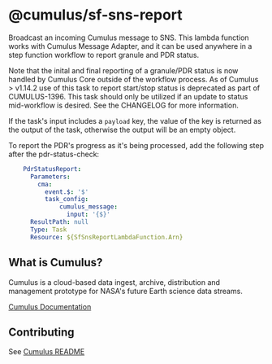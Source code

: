 # @cumulus/sf-sns-report

Broadcast an incoming Cumulus message to SNS.  This lambda function works with Cumulus Message Adapter, and it can be used anywhere in a step function workflow to report granule and PDR status.

 Note that the inital and final reporting of a granule/PDR status is now handled by Cumulus Core outside of the workflow process.  As of Cumulus > v1.14.2 use of this task to report start/stop status is deprecated as part of CUMULUS-1396.   This task should only be utilized if an update to status mid-workflow is desired.   See the CHANGELOG for more information.

If the task's input includes a `payload` key, the value of the key is returned as the output of the task, otherwise the output will be an empty object.

To report the PDR's progress as it's being processed, add the following step after the pdr-status-check:

```yaml
    PdrStatusReport:
      Parameters:
        cma:
          event.$: '$'
          task_config:
              cumulus_message:
                input: '{$}'
      ResultPath: null
      Type: Task
      Resource: ${SfSnsReportLambdaFunction.Arn}
```


## What is Cumulus?

Cumulus is a cloud-based data ingest, archive, distribution and management prototype for NASA's future Earth science data streams.

[Cumulus Documentation](https://nasa.github.io/cumulus)

## Contributing

See [Cumulus README](https://github.com/nasa/cumulus/blob/master/README.md#installing-and-deploying)
